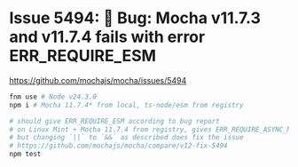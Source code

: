 # Issue 5494: 🐛 Bug: Mocha v11.7.3 and v11.7.4 fails with error ERR_REQUIRE_ESM

https://github.com/mochajs/mocha/issues/5494

```bash
fnm use # Node v24.3.0
npm i # Mocha 11.7.4* from local, ts-node/esm from registry

# should give ERR_REQUIRE_ESM according to bug report
# on Linux Mint + Mocha 11.7.4 from registry, gives ERR_REQUIRE_ASYNC_MODULE
# but changing `||` to `&&` as described does fix the issue
# https://github.com/mochajs/mocha/compare/v12-fix-5494
npm test 
```